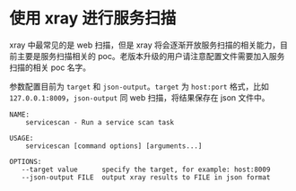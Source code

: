 # 使用 xray 进行服务扫描

xray 中最常见的是 web 扫描，但是 xray 将会逐渐开放服务扫描的相关能力，目前主要是服务扫描相关的 poc。老版本升级的用户请注意配置文件需要加入服务扫描的相关 poc 名字。

参数配置目前为 `target` 和 `json-output`。`target` 为 `host:port` 格式，比如 `127.0.0.1:8009`，`json-output` 同 web 扫描，将结果保存在 json 文件中。

```
NAME:
    servicescan - Run a service scan task

USAGE:
    servicescan [command options] [arguments...]

OPTIONS:
   --target value      specify the target, for example: host:8009
   --json-output FILE  output xray results to FILE in json format
```